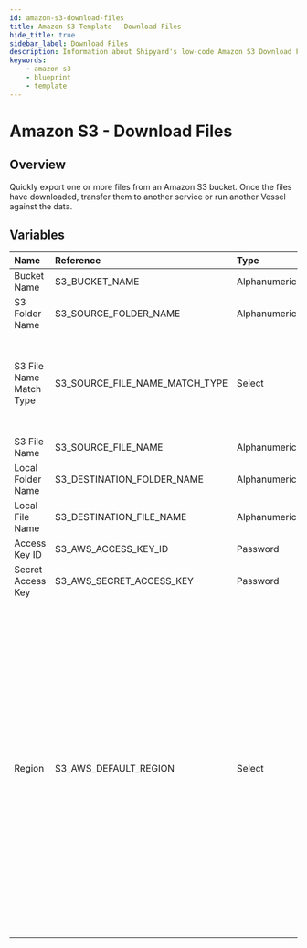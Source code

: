 ```yaml
---
id: amazon-s3-download-files
title: Amazon S3 Template - Download Files
hide_title: true
sidebar_label: Download Files
description: Information about Shipyard's low-code Amazon S3 Download Files blueprint. Quickly export one or more files from an Amazon S3 bucket. Once the files have downloaded, transfer them to another service or run another Vessel against the data.
keywords:
    - amazon s3
    - blueprint
    - template
---
```


# Amazon S3 - Download Files

## Overview

Quickly export one or more files from an Amazon S3 bucket. Once the files have downloaded, transfer them to another service or run another Vessel against the data.



## Variables

| Name | Reference | Type | Required | Default | Options | Description |
|:---|:---|:---|:---|:---|:---|:---|
| Bucket Name | S3_BUCKET_NAME | Alphanumeric | :white_check_mark: | - | - | - |
| S3 Folder Name | S3_SOURCE_FOLDER_NAME | Alphanumeric | :heavy_minus_sign: | - | - | - |
| S3 File Name Match Type | S3_SOURCE_FILE_NAME_MATCH_TYPE | Select | :white_check_mark: | `exact_match` | Exact Match: `exact_match`<br></br><br></br>Regex Match: `regex_match` | - |
| S3 File Name | S3_SOURCE_FILE_NAME | Alphanumeric | :white_check_mark: | - | - | - |
| Local Folder Name | S3_DESTINATION_FOLDER_NAME | Alphanumeric | :heavy_minus_sign: | - | - | - |
| Local File Name | S3_DESTINATION_FILE_NAME | Alphanumeric | :white_check_mark: | - | - | - |
| Access Key ID | S3_AWS_ACCESS_KEY_ID | Password | :white_check_mark: | - | - | - |
| Secret Access Key | S3_AWS_SECRET_ACCESS_KEY | Password | :white_check_mark: | - | - | - |
| Region | S3_AWS_DEFAULT_REGION | Select | :white_check_mark: | `us-east-2` | `us-east-2`, `us-east-1`, `us-west-1`, `us-west-2`, `af-south-1`, `ap-east-1`, `ap-south-1`, `ap-northeast-3`, `ap-northeast-2`, `ap-southeast-1`, `ap-southeast-2`, `ap-northeast-1`, `ca-central-1`, `cn-north-1`, `cn-northwest-1`, `eu-central-1`, `eu-west-1`, `eu-west-2`, `eu-south-1`, `eu-west-3`, `eu-north-1`, `sa-east-1`, `me-south-1` | - |


